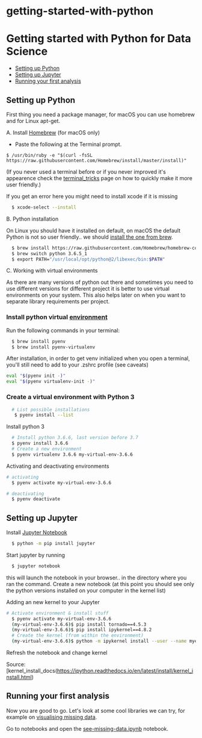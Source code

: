 # getting-started-with-python


# Getting started with Python for Data Science
- [Setting up Python](#setting-up-python)
- [Setting up Jupyter](#setting-up-jupyter)
- [Running your first analysis](#running-your-first-analysis)

## Setting up Python

First thing you need a package manager, for macOS you can use homebrew and for Linux apt-get.

A. Install [Homebrew](https://brew.sh) (for macOS only)

* Paste the following at the Terminal prompt.

`$ /usr/bin/ruby -e "$(curl -fsSL https://raw.githubusercontent.com/Homebrew/install/master/install)"`


(If you never used a terminal before or if you never improved it's appearence check the [terminal_tricks](https://github.com/pyladieshamburg/getting-started-with-python/blob/master/terminal_tricks.md) page on how to quickly make it more user friendly.)
  

If you get an error here you might need to install xcode if it is missing

```sh
  $ xcode-select --install
```

B. Python installation

On Linux you should have it installed on default, on macOS the default Python is not so user friendly.. we should [install the one from brew](ttps://docs.python-guide.org/starting/install/osx/).

```sh
  $ brew install https://raw.githubusercontent.com/Homebrew/homebrew-core/f2a764ef944b1080be64bd88dca9a1d80130c558/Formula/python.rb
  $ brew switch python 3.6.5_1
  $ export PATH="/usr/local/opt/python@2/libexec/bin:$PATH"
```

C. Working with virtual environments

As there are many versions of python out there and sometimes you need to use different versions for different project it is better to use virtual environments on your system. This also helps later on when you want to separate library requirements per project.

### Install python virtual [environment](https://github.com/pyenv/pyenv-virtualenv)

Run the following commands in your terminal:

```sh 
  $ brew install pyenv
  $ brew install pyenv-virtualenv
```

After installation, in order to get venv initialized when you open a terminal, you'll still need to add to your .zshrc profile (see caveats)

```sh 
eval "$(pyenv init -)"
eval "$(pyenv virtualenv-init -)"
```

### Create a virtual environment with Python 3 



```sh 
  # List possible installations
   $ pyenv install --list
```

Install python 3 

```sh 
  # Install python 3.6.6, last version before 3.7
  $ pyenv install 3.6.6
  # Create a new environment
  $ pyenv virtualenv 3.6.6 my-virtual-env-3.6.6
```
Activating and deactivating environments

```sh 
# activating
  $ pyenv activate my-virtual-env-3.6.6

# deactivating
  $ pyenv deactivate
```



## Setting up Jupyter

Install [Jupyter Notebook](http://jupyter.org/install)

```sh
  $ python -m pip install jupyter
```
Start jupyter by running
```sh
  $ jupyter notebook
```
this will launch the notebook in your browser.. in the directory where you ran the command. Create a new notebook (at this point you should see only the python versions installed on your computer in the kernel list)

Adding an new kernel to your Jupyter

```sh
# Activate environment & install stuff
  $ pyenv activate my-virtual-env-3.6.6
  (my-virtual-env-3.6.6)$ pip install tornado==4.5.3
  (my-virtual-env-3.6.6)$ pip install ipykernel==4.8.2
  # Create the kernel (from within the environment)
  (my-virtual-env-3.6.6)$ python -m ipykernel install --user --name myenv --display-name "Python 3.6.6 - PyLadies"
```

Refresh the notebook and change kernel

Source: [kernel_install_docs(https://ipython.readthedocs.io/en/latest/install/kernel_install.html)



## Running your first analysis

Now you are good to go. Let's look at some cool libraries we can try, for example on [visualising missing data](https://github.com/ResidentMario/missingno).

Go to notebooks and open the [see-missing-data.ipynb](https://github.com/pyladieshamburg/getting-started-with-python/blob/master/notebooks/see-missing-data.ipynb) notebook.

